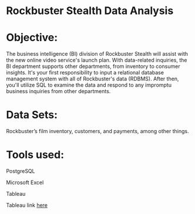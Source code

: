 # Rockbuster Stealth Data Analysis

# Objective:
The business intelligence (BI) division of Rockbuster Stealth will assist with the new online video service's launch plan. With data-related inquiries, the BI department supports other departments, from inventory to consumer insights. It's your first responsibility to input a relational database management system with all of Rockbuster's data (RDBMS). After then, you'll utilize SQL to examine the data and respond to any impromptu business inquiries from other departments.

# Data Sets:
Rockbuster’s film inventory, customers, and payments, among other things.

# Tools used:

PostgreSQL 

Microsoft Excel

Tableau 

Tableau link [here](https://public.tableau.com/views/PreparingforInfluenzaSeason_16526454379220/PreparingforInfluenzaSeason?:language=en-US&:display_count=n&:origin=viz_share_link)
